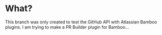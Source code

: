 # What?

This branch was only created to test the GitHub API with Atlassian Bamboo plugins.
I am trying to make a PR Builder plugin for Bamboo...
